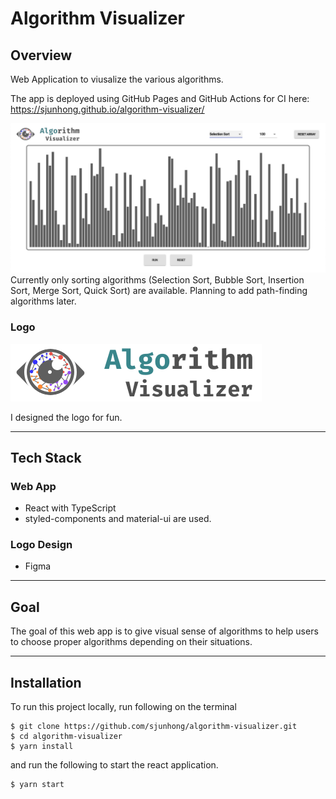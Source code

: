# Algorithm Visualizer

## Overview

Web Application to viusalize the various algorithms.

The app is deployed using GitHub Pages and GitHub Actions for CI here: https://sjunhong.github.io/algorithm-visualizer/

![](./public/algorithm-visualizer.png)
Currently only sorting algorithms (Selection Sort, Bubble Sort, Insertion Sort, Merge Sort, Quick Sort) are available. Planning to add path-finding algorithms later.

### Logo

![](./public/algorithm-visualizer-logo.svg)

I designed the logo for fun.

---

## Tech Stack

### Web App

- React with TypeScript
- styled-components and material-ui are used.

### Logo Design

- Figma

---

## Goal

The goal of this web app is to give visual sense of algorithms to help users to choose proper algorithms depending on their situations.

---

## Installation

To run this project locally, run following on the terminal

```
$ git clone https://github.com/sjunhong/algorithm-visualizer.git
$ cd algorithm-visualizer
$ yarn install
```

and run the following to start the react application.

```
$ yarn start
```
